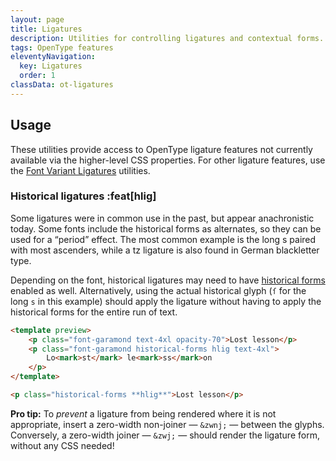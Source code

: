 ```yaml
---
layout: page
title: Ligatures
description: Utilities for controlling ligatures and contextual forms.
tags: OpenType features
eleventyNavigation:
  key: Ligatures
  order: 1
classData: ot-ligatures
---
```


## Usage

These utilities provide access to OpenType ligature features not currently available via the higher-level CSS properties. For other ligature features, use the [Font Variant Ligatures](/font-variant-ligatures) utilities.

### Historical ligatures :feat[hlig]

Some ligatures were in common use in the past, but appear anachronistic today. Some fonts include the historical forms as alternates, so they can be used for a “period” effect. The most common example is the long s paired with most ascenders, while a tz ligature is also found in German blackletter type.

Depending on the font, historical ligatures may need to have [historical forms](/font-variant-alternates/#historical-forms-hist) enabled as well. Alternatively, using the actual historical glyph (`ſ` for the long `s` in this example) should apply the ligature without having to apply the historical forms for the entire run of text.

```html emerald
<template preview>
	<p class="font-garamond text-4xl opacity-70">Lost lesson</p>
	<p class="font-garamond historical-forms hlig text-4xl">
		Lo<mark>st</mark> le<mark>ss</mark>on
	</p>
</template>

<p class="historical-forms **hlig**">Lost lesson</p>
```

**Pro tip:** To _prevent_ a ligature from being rendered where it is not appropriate, insert a zero-width non-joiner — `&zwnj;` — between the glyphs. Conversely, a zero-width joiner — `&zwj;` — should render the ligature form, without any CSS needed!
